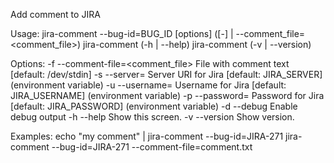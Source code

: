 Add comment to JIRA

Usage:
  jira-comment --bug-id=BUG_ID [options] ([-] | --comment_file=<comment_file>)
  jira-comment (-h | --help)
  jira-comment (-v | --version)

Options:
  -f --comment-file=<comment_file>  File with comment text [default: /dev/stdin]
  -s --server=<server>              Server URI for Jira [default: JIRA_SERVER] (environment variable)
  -u --username=<username>          Username for Jira [default: JIRA_USERNAME] (environment variable)
  -p --password=<password>          Password for Jira [default: JIRA_PASSWORD] (environment variable)
  -d --debug                        Enable debug output
  -h --help                         Show this screen.
  -v --version                      Show version.

Examples:
  echo "my comment" | jira-comment --bug-id=JIRA-271
  jira-comment --bug-id=JIRA-271 --comment-file=comment.txt